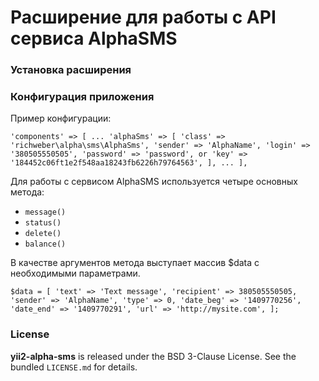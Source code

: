# Расширение для работы с API cервиса AlphaSMS

### Установка расширения

### Конфигурация приложения

Пример конфигурации:

`
'components' => [
    ...
    'alphaSms' => [
        'class' => 'richweber\alpha\sms\AlphaSms',
        'sender' => 'AlphaName',
        'login' => '380505550505',
        'password' => 'password',
        or
        'key' => '184452c06ft1e2f548aa18243fb6226h79764563',
    ],
    ...
],
`

Для работы с сервисом AlphaSMS используется четыре основных метода:

- `message()`
- `status()`
- `delete()`
- `balance()`

В качестве аргументов метода выступает массив $data с необходимыми параметрами.

`
$data = [
    'text' => 'Text message',
    'recipient' => 380505550505,
    'sender' => 'AlphaName',
    'type' => 0,
    'date_beg' => '1409770256',
    'date_end' => '1409770291',
    'url' => 'http://mysite.com',
];
`

### License

**yii2-alpha-sms** is released under the BSD 3-Clause License. See the bundled `LICENSE.md` for details.